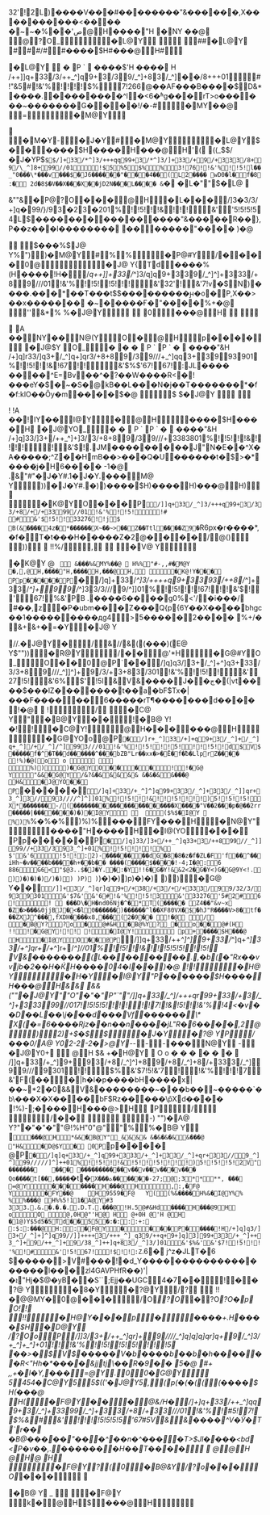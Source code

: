 32'!2L)����V���#���� ����"&������,X����������<����
�~  ~�%�� ' ص@H����"H �N Y  ��@ @?O_�L@Y     ##�L@Y
###/##����$H#���@H#

�L@Y

�
P
`

����$'H
���� H
 /++]]q+ 33/3/++_^]q9+ 3/39/_^]+ 83/_^]��/8+ ++01#!"&5#!&'%!!!!$%7!266@��AF���B����$D&\*����. ��������^l�<6�ʱg���rT>o������~�������G�   ��� ! / �-#�M Y ��@
=�M@Y


�M�Y-�J�Y#�M@Y     �L@Y$������$H����H���@H'(
((_$$/�J�YP$`$$ /]+ 33/*^]3/+++qq99+ 3/*^]3/]+ 33/+ 9/+ 333/8+ 9/\_^]8+ 99//01!$5%5$%%3!76!!&'%!!5!l��_"0���\*���v���$�J6������"���4��(L2���� wD0�l�f�8
:�
2d�8$�V��X���X��jD2N���  L���� 
 & `� �L�""$�L@ 

&""&�P@?O���@H �L��� /]3�3/3/+]q�99/}/93�23�201%!!5!!!&!!!&''5!5!5!54L$����������������"&�����R��},P��z���l��������
�������   "���� 
 ) �@

  
$��� % $J@ Y%"))�M@Y# %%�P@#Y/����0@ �J@
Y{Td����%(H����!H� /_q++]]+ 33/_^]3/q]q9+ 339/\_^]^]+ 333/+ 89///01!&'%!!5!!5!!!&'32'!&'7!v�$N)����.���*��T���t$$���������ԩ�o�P,X��>��x������� �~�����Ғ�  "����  % + �@ ''&\*%
%�J@Y   0���@H  


A
��  N Y ��  N@(YO�@H  p����
�J@$Y  O_�
�
�
 
P
`
P
`
�

����"&H
 /+]q]r33/]q3+ /_^]q+]qr3/+ 8+ 89/39///+_^]qq3+ 3993901%!!5!!!&!67!!&'$%$'67!67!:JL���� �� ��^E=Bv��^�?��W����R<�!���eY�$�~�S�@kB��L���N�j��T�������\*�f�f:klO��Ȏy�m   ����  $ �@
$
$�J@Y  

!
!A
��  !I Y ��  I@Y�@H ����$H����H
�J@Y O_�
�
 
P
`
P
`
�

����"&H
 /+]q]33/]3+ /++_^]+]3/3/+ 8+ 89/39///+ 3383801%!!5!!!&!!!! !&'$!.JM���������J"N�E��^X�A�����;^Z� �HmB��>���Q�U������t�$>�*����҈j�H  6���� 
 - 1 �@
 
 .&"#"�J�Y#.1�J�Y.���  M@
Y))�J�Y#.�))����$H)����H)���@H)
�K@YO���P` /]]q+ 33/_^]3/+++q99+ 3/33/+ 8/+ /+ 3399//01!&'%!!5!!# #&'$!5!!33276!!j$ B(&����4z�*������X~��~>��Z��Ttl����Z9�`R6px�r����\*,�f�T�t���H� ����Z�2@�   ���   /@( )  ))
 !!%/ ,

�V@
Y 

�K@Y 
@
`

&��� % &M Y %��@
 H%%"#-,,#�M@Y
�,,@H,����"H,����H,���@H, 
�K@!Y��� Pp�����P`� /]q]+ 33/_^]3/++++q9+ 3393/++ 8/_^]+ 33/_^]+ 99/_^]33/3///9/^]]01%!!5!!!!67!!! &'$! '6 7!%&'PB .����6����g0%<'/�i���/ #��,z�P�ubm���Z���Q{p{6Y��X����bhgc��1���������дg4>5�� ���  2���� 
  % + / � &+&+�=�Y�J@ Y

  //.�J@Y�  /&//&((��� ) (E@
Y$""))�R@Y/��@'*H �G@#YO_O��0@P`�� /]q]q3/]3+ /_^]+^]q3+ 33/3/3+ 89///_^]]^]+ 9/3/+ 3+ 83/301!&'%!!5!!&'27!5!&'6%$'!5l&V&����J��ڄ�(|vt����$���lZ�������t��a�bF$Tx�|���F������\6�����rT¶�������  d���� 
   ! �@
  
 !/
�C@ Y "�B@Y  ��!�B@
Y !�!!�C@Y!@H������@H�G@YOo@P`� /]r+ _^]33/+]+q9+ 3/_^]+ /_^]q+ _^]/+ /_^]/^]993///01!&'%!!5!!!5!!!!5!!d$V$�����f�^�T��d������^���bZB"Lr��xx�>�Ē�f�ƀ�Llpr   Z���� 
   ! % ) �@(o
o
 

%)))�G@YO��� �!!�G@
Y "&&�G@Y/&?&�&&& && &�&�&&���@	H&�J@YO�� P`�����` /]q]+ 33/+_^]^]q99+ 33/_^]+ 33/_^]]qr+ 3_^]3//93////^]^]]01%!!5!!!&!!!5!!!!)5!!5!!5!X*�������-/(����������������������X����"V��2���p�@��2rr�����|���   ����  ) �)�I@Y
  ($%$�I@Y

% ) %`%�%�%)%)%���  F Y ���H�N@Y"����"H����H�I@(Y O��� Pp�����P`� /]q]33/]3+ /++_^]q33+ 3/++ 899//_^]]99//+ 33/393_^]+01%!!5!!!!% $'&'6!5!!:2)-��������dG�8�8�z�f�ZL�F'f��^��iHh~�v����b����h+�΋�b�� ����(����   $���� ! - 4 ; I �@:6
886G6<"$@3..$�J�Y.�:�Y!!6�G�Y!&&2<2�G�Y<)G�G@9Y<!.))�)�)�)/)�)) )P) )`)�)�) )p)�)�)
))�G@
Y��` /]]+ 3/_^]qr]q9+ /+ 38/+ 3/+ /+ 333/99/32/3/939301&'$7&'&'6#!&'%!!5!3&'33276'5#2#6!!   ���D\�H�nd06Nj�^�*T(�����
Z4��"&v~x
�Z�>���&0jjBJ�<�l0������)������^l��XF80VX�$�hJ"R����V>8�tf���ZXJ^���,fXDH����x8,���(   2�9�� 
    ! �@
/
�B@Y??o�@#&H�B@%Y?_�o��@#(H
! !!�G@Y! !!
!�I@Y!  p+����$H���@	H�I@YO��@P` /]]q+ 33/++_^]^]9+ 33/_^]q+ *^]33/+^]qr+ /+*^]r+ /_^]//01%!!5!!!&!!!5!5!5!!!5! V&�������(L��������.,�b(�"Rx��vvjb�2��H�ЌH����0  4�I��   ) �@
!!�H@
Y �H�Y  �I@Y"  P � �  ����$H ����H ���@H &&
&&(""�J@Y""O"�"�"P"`"" /]]q+ 33/_^]/+++qr99+ 33/+ 3/_^]+ 33399//017!!5!5!5!!!!!!7!!&!5!!!&'%!4<�v��D��L�� \j���d���Vf������\* X(�=6����Rjz��n��n����jL"R�  6����  , 2@)2)+ $�$$�J�Y�?@
Y P/��� 0 /A@ Y02-2-2�>@Y-_- --���  N@Y
-
�J@Y0+

@H
$&  +�H@Y  O o � � � � � �   /]]q+ 33/+_^]9+ 93/+ 8/_^]^]+ 89/+ 8/_^]+ 8/+ 333/_^]99///9301!!$%&'$7!5!&'7!!&'%!!!7&'F(���|h�l�p����bH����x԰|��~*2�0&&V&��������~���b��~�����`�b\���X�X�� ��bF$Rz�����\p̄X  d���� 
  ! % ) -;� ���H���@>H  P/
/��
 
-) "")�A@ Y?"�"�"�""@!%H "0"@""%%�B@
Y  `���@H*&&�B@Y"_&& && &�&�&�&&���@	"H&�D@$Y� 0P`p���� @P`� /]q]q+ 33/+_^]q99+ 333/+_^]+ 33/_^]+qr+ 33//9_^]^]99/////]^]++01%!!5!!!&!5!!!5!!!!)5!!5!!5!2V"�������	��� �����������v��v��v���v��� Qo����t[��,����`�t�`X���ܬ��  ���� - 2 7 ;@;3  ****,
���  
=@Y�������H���@H ,:,�F@
Y�F Y ��@	H9559�F@	Y((%&����H%&�I@Y %% %%���@
H%%5!11�A@Y#3	333..&.�.�.�..D.T..���@!H.5@#&Hd����H���@9H		oO_@,0H@"'H@ H @+0H @'H @H �1@)Y$5d5�5Td��55�:�:::+:
:$::���@H ::�F@Y����P�����!H /+]q]q3/]3+ /_^]+]^]q99//]]+ +++3/+++_^]_q39/++q+9+]q]3]99+ 33/+_^]+ +3_^]+ 9/++ _^]+ 9/38_^]++]q+ 83/_^]3/]01&'$%&'&'$7!!5!!!'%!#&'!5!67!!$!!:Z`.6� j^z�JLT�6 $�����>V#���!�d_Y��������������������l���zl4GAVPHfR��)'|�ܐ"Hj�$@�yB��S``;Ejj��UGC�ٔ  4�7��      !��?@
Y�8�Y �?@Y/?
 !! �@@MY�0@���/O_?O_�? O _ ? O � p   O! !
 !! �H@Y���p� ����+.H����$H�D@Y		/?OoP /]]3/3+ /++_^]qr]+ 9////_^]q]q]q]qr]q+ 9/_^]3/+ _^]+ _^]+01!!!&'%!!5!!5!5!!!!5 ��>�$V$�����V�b����b��b�h������R<"Hh�*����&jjtj\��   R�9�� 
  5 �@	
 #+ ,,+�I�Y,���  =@Y.00�G@Y
 5454�C@Y55$(('�J@Y5,(p(�(�( ((����$H(���@	H(�F@Y���@&/H� /]+]q+ 33/++_^]qq9+ 3/_^]+ 3399/_^]+ 33/+ 8/+ 33///01!&'%!#5!7!$%&#&'!!!!5!5!5!5'67#5V&\&����^V�Ў�T`\r��
�B@�����\"���^��n�^����T>$Jl����<bd
<P�v��,.�������H��  T����       @@H
@H@
H
�F@Y?( 0�B@&Y/?o���O_���


�B@
Y
\_

�F@Y
k�@H$���@H 
